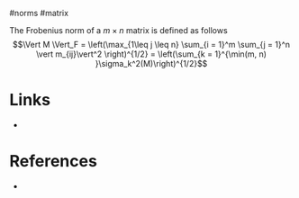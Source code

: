#norms #matrix 

The Frobenius norm of a $m \times n$ matrix is defined as follows
$$$$
$$\Vert M \Vert_F = \left(\max_{1\leq j \leq n} \sum_{i = 1}^m \sum_{j = 1}^n \vert m_{ij}\vert^2 \right)^{1/2} = \left(\sum_{k = 1}^{\min(m, n) }\sigma_k^2(M)\right)^{1/2}$$


$$
$$
# Links
- 

# References
- 